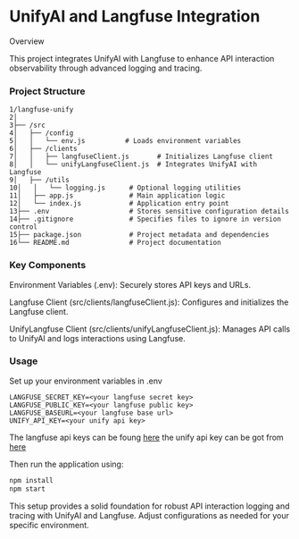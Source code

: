 # UnifyAI and Langfuse Integration

Overview

This project integrates UnifyAI with Langfuse to enhance API interaction observability through advanced logging and tracing.

### Project Structure

```
1/langfuse-unify
2│
3├── /src
4│   ├── /config
5│   │   └── env.js          # Loads environment variables
6│   ├── /clients
7│   │   ├── langfuseClient.js       # Initializes Langfuse client
8│   │   └── unifyLangfuseClient.js  # Integrates UnifyAI with Langfuse
9│   ├── /utils
10│   │   └── logging.js      # Optional logging utilities
11│   ├── app.js              # Main application logic
12│   └── index.js            # Application entry point
13├── .env                    # Stores sensitive configuration details
14├── .gitignore              # Specifies files to ignore in version control
15├── package.json            # Project metadata and dependencies
16└── README.md               # Project documentation
```

### Key Components

Environment Variables (.env):
Securely stores API keys and URLs.

Langfuse Client (src/clients/langfuseClient.js):
Configures and initializes the Langfuse client.

UnifyLangfuse Client (src/clients/unifyLangfuseClient.js):
Manages API calls to UnifyAI and logs interactions using Langfuse.

### Usage

Set up your environment variables in .env

```env
LANGFUSE_SECRET_KEY=<your langfuse secret key>
LANGFUSE_PUBLIC_KEY=<your langfuse public key>
LANGFUSE_BASEURL=<your langfuse base url>
UNIFY_API_KEY=<your unify api key>

```

The langfuse api keys can be foung [here](https://langfuse.com) the unify api key can be got from [here](https://unify.ai)

Then run the application using:

```bash
npm install
npm start
```

This setup provides a solid foundation for robust API interaction logging and tracing with UnifyAI and Langfuse. Adjust configurations as needed for your specific environment.
